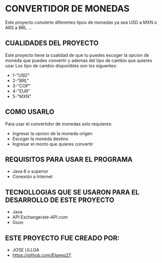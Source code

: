 # CONVERTIDOR DE MONEDAS
Este proyecto convierte diferentes tipos de monedas ya sea USD a MXN o ARS a BRL ...

## CUALIDADES DEL PROYECTO
Este proyecto tiene la cualidad de que tu puedes escoger la opcion de moneda que puedes convertir y ademas del tipo de cambio que quieres usar
Los tipo de cambio disponibles son los siguentes:
- 1-"USD"
- 2-"BRL"
- 3-"COP"
- 4-"EUR"
- 5-"MXN"
## COMO USARLO
Para usar el convertidor de monedas solo requieres:
- Ingresar la opcion de la moneda origen 
- Escoger la moneda destino 
- Ingresar el monto que quieres convertir
## REQUISITOS PARA USAR EL PROGRAMA
- Java 8 o superior
- Conexión a Internet
## TECNOLLOGIAS QUE SE USARON PARA EL DESARROLLO DE ESTE PROYECTO
- Java
- API Exchangerate-API.com
- Gson
## ESTE PROYECTO FUE CREADO POR:

- JOSE ULLOA
- https://github.com/Elpeep27.
